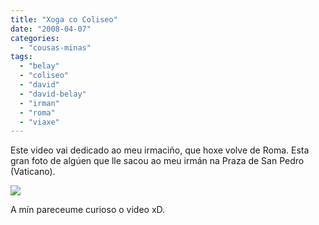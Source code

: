 ```yaml
---
title: "Xoga co Coliseo"
date: "2008-04-07"
categories: 
  - "cousas-minas"
tags: 
  - "belay"
  - "coliseo"
  - "david"
  - "david-belay"
  - "irman"
  - "roma"
  - "viaxe"
---
```


Este video vai dedicado ao meu irmaciño, que hoxe volve de Roma. Esta gran foto de algúen que lle sacou ao meu irmán na Praza de San Pedro (Vaticano).

![](images/1207529297_f.jpg)

A mín pareceume curioso o video xD.
